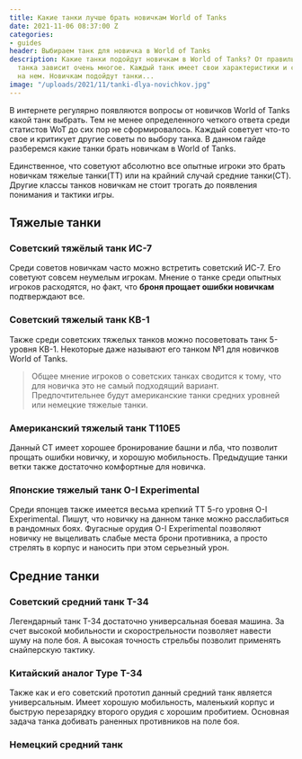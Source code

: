 ```yaml
---
title: Какие танки лучше брать новичкам World of Tanks
date: 2021-11-06 08:37:00 Z
categories:
- guides
header: Выбираем танк для новичка в World of Tanks
description: Какие танки подойдут новичкам в World of Tanks? От правильного выбора
  танка зависит очень многое. Каждый танк имеет свои характеристики и сложность игры
  на нем. Новичкам подойдут танки...
image: "/uploads/2021/11/tanki-dlya-novichkov.jpg"
---
```


В интернете регулярно появляются вопросы от новичков World of Tanks какой танк выбрать. Тем не менее определенного четкого ответа среди статистов WoT до сих пор не сформировалось. Каждый советует что-то свое и критикует другие советы по выбору танка. В данном гайде разберемся какие танки брать новичкам в World of Tanks.

Единственное, что советуют абсолютно все опытные игроки это брать новичкам тяжелые танки(ТТ) или на крайний случай средние танки(СТ). Другие классы танков новичкам не стоит трогать до появления понимания и тактики игры.

## Тяжелые танки

### Cоветский тяжёлый танк ИС-7

Среди советов новичкам часто можно встретить советский ИС-7. Его советуют совсем неумелым игрокам. Мнение о танке среди опытных игроков расходятся, но факт, что **броня прощает ошибки новичкам** подтверждают все.

### Советский тяжелый танк КВ-1

Также среди советских тяжелых танков можно посоветовать  танк 5-уровня КВ-1. Некоторые даже называют его танком №1 для новичков World of Tanks.

> Общее мнение игроков о советских танках сводится к тому, что для новичка это не самый подходящий вариант. Предпочтительнее будут американские танки средних уровней или немецкие тяжелые танки.

### Американский тяжелый танк T110E5

Данный СТ имеет хорошее бронирование башни и лба, что позволит прощать ошибки новичку, и хорошую мобильность. Предыдущие танки ветки также достаточно комфортные для новичка.

### Японские тяжелый танк O-I Experimental

Среди японцев также имеется весьма крепкий ТТ 5-го уровня O-I Experimental. Пишут, что новичку на данном танке можно расслабиться в рандомных боях. Фугасные орудия O-I Experimental позволяют новичку не выцеливать слабые места брони противника, а просто стрелять в корпус и наносить при этом серьезный урон.

## Средние танки

### Советский средний танк Т-34

Легендарный танк Т-34 достаточно универсальная боевая машина. За счет высокой мобильности и скорострельности позволяет навести шуму на поле боя. А высокая точность стрельбы позволит применять снайперскую тактику.

### Китайский аналог Type T-34

Также как и его советский прототип данный средний танк является универсальным. Имеет хорошую мобильность, маленький корпус и быструю перезарядку второго орудия с хорошим пробитием. Основная задача танка добивать раненных противников на поле боя.

### Немецкий средний танк 

